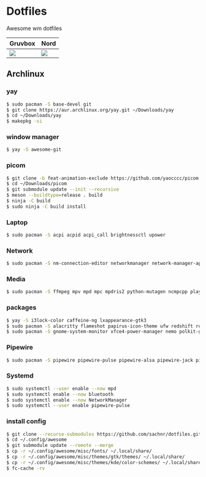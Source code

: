 # Dotfiles
Awesome wm dotfiles

|Gruvbox|Nord|
|------|------|
|![](https://i.imgur.com/CjwqHwr.png)|![](https://i.imgur.com/KgH0D21.png)|

## Archlinux

### yay
```bash
$ sudo pacman -S base-devel git
$ git clone https://aur.archlinux.org/yay.git ~/Downloads/yay
$ cd ~/Downloads/yay
$ makepkg -si
```
### window manager
```bash
$ yay -S awesome-git
```
### picom
```bash
$ git clone -b feat-animation-exclude https://github.com/yaocccc/picom.git ~/Downloads/picom
$ cd ~/Downloads/picom
$ git submodule update --init --recursive
$ meson --buildtype=release . build
$ ninja -C build
$ sudo ninja -C build install
```
### Laptop
```bash
$ sudo pacman -S acpi acpid acpi_call brightnessctl upower
```
### Network
```bash
$ sudo pacman -S nm-connection-editor networkmanager network-manager-applet bluez-utils bluez blueman
```
### Media
```bash
$ sudo pacman -S ffmpeg mpv mpd mpc mpdris2 python-mutagen ncmpcpp playerctl
```
### packages
```bash
$ yay -S i3lock-color caffeine-ng lxappearance-gtk3
$ sudo pacman -S alacritty flameshot papirus-icon-theme ufw redshift rofi mtpfs gvfs-mtp
$ sudo pacman -S gnome-system-monitor xfce4-power-manager nemo polkit-gnome gtk3
```
### Pipewire
```bash
$ sudo pacman -S pipewire pipewire-pulse pipewire-alsa pipewire-jack pipewire-zeroconf
```
### Systemd
```bash
$ sudo systemctl --user enable --now mpd
$ sudo systemctl enable --now bluetooth
$ sudo systemctl enable --now NetworkManager
$ sudo systemctl --user enable pipewire-pulse
```
### install config
```bash
$ git clone --recurse-submodules https://github.com/sachnr/dotfiles.git ~/.config/awesome
$ cd ~/.config/awesome
$ git submodule update --remote --merge
$ cp -r ~/.config/awesome/misc/fonts/ ~/.local/share/
$ cp -r ~/.config/awesome/misc/themes/gtk/themes/ ~/.local/share/
$ cp -r ~/.config/awesome/misc/themes/kde/color-schemes/ ~/.local/share/
$ fc-cache -rv
```


